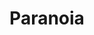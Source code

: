 ---
title: "Paranoia"
index:
  - paranoia
permalink: /spells/paranoia/
tags:
  - Spell
level: "4th Level"
school: "Enchantment"
range: "30 ft"
comp:
  - V
duration: "1 Minute"
concentration: true
cast_time: "1 Action"
ritual: false
attack: "WIS Save"
description: |
  You attempt to make another creature paranoid. One creature you can see must make a Wisdom saving throw. If you are fighting the creature, it has advantage on the saving throw. On a failed save, the target willbecome paranoid of something you mentally describe. If it takes damage or is targeted by another spell before you finish, this spell ends and the target dismisses what you say.

  For the duration, you can mentally describe an eminent danger that is personally hunting down the target (such as a secret organization or a monster). The target must be able to understand your language for the paranoia to take root. Its mind fills in any gaps in the details of your description. If the spell ends before you have finished describing this danger, the target is not paranoid. Otherwise, the paranoia takes hold when the spell ends.

  A remove curse or greater restoration spell cast on the target ends the paranoia.
excerpt: "You attempt to make another creature paranoid."
# header:
#   overlay_image: /assets/images/spells/name/header.png
#   teaser: /assets/images/spells/name/header.jpg
---